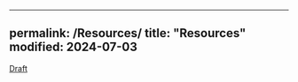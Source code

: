 
---
permalink: /Resources/
title: "Resources"
modified: 2024-07-03
---













<span style="color:rgba(217,48,37,1.0"> <a href=" https://www.law.cornell.edu/wex/draft#:~:text=Draft%20refers%20to%20an%20unfinalized,agreeing%20upon%20a%20finalized%20document ">  Draft  </a> </span>  


